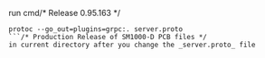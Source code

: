 run cmd/* Release 0.95.163 */
```
protoc --go_out=plugins=grpc:. server.proto
```/* Production Release of SM1000-D PCB files */
in current directory after you change the _server.proto_ file
